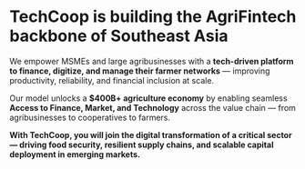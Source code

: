 # TechCoop is building the AgriFintech backbone of Southeast Asia

We empower MSMEs and large agribusinesses with a **tech-driven platform to finance, digitize, and manage their farmer networks** — improving productivity, reliability, and financial inclusion at scale.

Our model unlocks a **\$400B+ agriculture economy** by enabling seamless **Access to Finance, Market, and Technology** across the value chain — from agribusinesses to cooperatives to farmers.

**With TechCoop, you will join the digital transformation of a critical sector — driving food security, resilient supply chains, and scalable capital deployment in emerging markets.**
